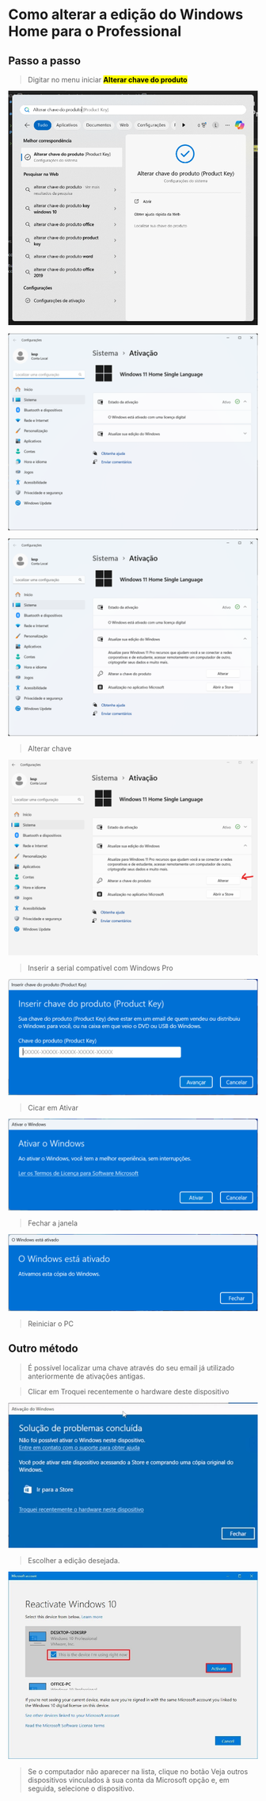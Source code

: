 # Como alterar a edição do Windows Home para o Professional

## Passo a passo

> Digitar no menu iniciar <mark>**Alterar chave do produto**<mark>

![alt text](img/imagens/image-3.png)

![alt text](img/imagens/image-4.png)

![alt text](img/imagens/image-5.png)

> Alterar chave

![alt text](img/imagens/image-6.png)

> Inserir a serial compatível com Windows Pro

![alt text](img/imagens/image-7.png)

> Cicar em Ativar

![alt text](img/imagens/image-8.png)

> Fechar a janela

![alt text](img/imagens/image-9.png)

> Reiniciar o PC

## Outro método

> É possível localizar uma chave através do seu email já utilizado anteriormente de ativações antigas.

> Clicar em Troquei recentemente o hardware deste dispositivo

![alt text](img/imagens/image-10.png)

> Escolher a edição desejada.

![alt text](img/imagens/image-11.png)

> Se o computador não aparecer na lista, clique no botão Veja outros dispositivos vinculados à sua conta da Microsoft opção e, em seguida, selecione o dispositivo.